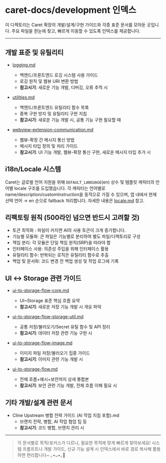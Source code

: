 # caret-docs/development 인덱스

이 디렉토리는 Caret 확장의 개발/설계/구현 가이드와 각종 표준 문서를 모아둔 곳입니다. 주요 파일을 한눈에 찾고, 빠르게 이동할 수 있도록 인덱스를 제공합니다.

---

## 개발 표준 및 유틸리티

- [logging.md](./logging.md)
  - 백엔드/프론트엔드 로깅 시스템 사용 가이드
  - 로깅 원칙 및 웹뷰 URI 변환 방법
  - **참고시기**: 새로운 기능 개발, 디버깅, 오류 추적 시

- [utilities.md](./utilities.md)
  - 백엔드/프론트엔드 유틸리티 함수 목록
  - 중복 구현 방지 및 유틸리티 구현 지침
  - **참고시기**: 새로운 기능 개발 시, 공통 기능 구현 필요할 때

- [webview-extension-communication.md](./webview-extension-communication.md)
  - 웹뷰-확장 간 메시지 통신 방법
  - 메시지 타입 정의 및 처리 가이드
  - **참고시기**: UI 기능 개발, 웹뷰-확장 통신 구현, 새로운 메시지 타입 추가 시

## i18n/Locale 시스템

Caret는 글로벌 언어 지원을 위해 `DEFAULT_LANGUAGE`(en) 상수 및 템플릿 캐릭터의 언어별 locale 구조를 도입했습니다. 각 캐릭터는 언어별로 name/description/customInstruction을 동적으로 가질 수 있으며, 앱 내에서 현재 선택 언어 → en 순으로 fallback 처리합니다. 자세한 내용은 [locale.md](./locale.md) 참고.

## 리팩토링 원칙 (500라인 넘으면 반드시 고려할 것)

- 토큰 최적화 : 파일이 커지면 AI의 사용 토큰이 크게 증가합니다.
- 기능별 모듈화: 큰 파일은 기능별로 분리하여 별도 파일/디렉토리로 구성
- 책임 분리: 각 모듈은 단일 책임 원칙(SRP)을 따라야 함
- 인터페이스 사용: 의존성 주입을 위해 인터페이스 활용
- 유틸리티 함수: 반복되는 로직은 유틸리티 함수로 추출
- 백업 및 문서화: 코드 변경 전 백업 생성 및 작업 로그에 기록

## UI ↔ Storage 관련 가이드

- [ui-to-storage-flow-core.md](./ui-to-storage-flow-core.md)
  - UI~Storage 표준 핵심 흐름 요약
  - **참고시기**: 새로운 저장 기능 개발 시 개요 파악

- [ui-to-storage-flow-storage-util.md](./ui-to-storage-flow-storage-util.md)
  - 공통 저장/불러오기/Secret 유틸 함수 및 API 정리
  - **참고시기**: 데이터 저장 관련 기능 구현 시

- [ui-to-storage-flow-image.md](./ui-to-storage-flow-image.md)
  - 이미지 파일 저장/불러오기 집중 가이드
  - **참고시기**: 이미지 관련 기능 개발 시

- [ui-to-storage-flow.md](./ui-to-storage-flow.md)
  - 전체 흐름+예시+보안까지 상세 통합본
  - **참고시기**: 보안 관련 기능 개발, 전체 흐름 이해 필요 시

## 기타 개발/설계 관련 문서

- Cline Upstream 병합 전략 가이드 (AI 작업 지침 포함).md
  - 브랜치 전략, 병합, AI 작업 협업 팁 등
  - **참고시기**: 코드 병합, 브랜치 관리 시

---

> 각 문서별로 목적/포커스가 다르니, 필요한 목적에 맞게 빠르게 찾아보세요!
> 시스템 프롬프트나 개발 가이드, 신규 기능 설계 시 인덱스에서 바로 경로 복사해 활용하면 편리합니다~ ｡•ᴗ•｡🌿
